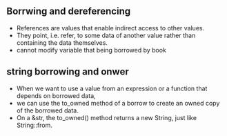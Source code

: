 ## Borrwing and dereferencing
- References are values that enable indirect access to other values. 
- They point, i.e. refer, to some data of another value rather than containing the data themselves.
- cannot modify variable that being borrowed by book

## string borrowing and onwer
- When we want to use a value from an expression or a function that depends on borrowed data, 
- we can use the to_owned method of a borrow to create an owned copy of the borrowed data.
- On a &str, the to_owned() method returns a new String, just like String::from.